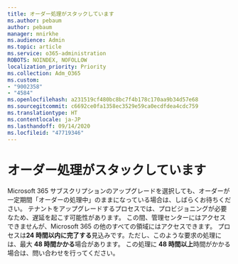 ```yaml
---
title: オーダー処理がスタックしています
ms.author: pebaum
author: pebaum
manager: mnirkhe
ms.audience: Admin
ms.topic: article
ms.service: o365-administration
ROBOTS: NOINDEX, NOFOLLOW
localization_priority: Priority
ms.collection: Adm_O365
ms.custom:
- "9002358"
- "4584"
ms.openlocfilehash: a231519cf480bc8bc7f4b178c170aa9b34d57e68
ms.sourcegitcommit: c6692ce0fa1358ec3529e59ca0ecdfdea4cdc759
ms.translationtype: HT
ms.contentlocale: ja-JP
ms.lasthandoff: 09/14/2020
ms.locfileid: "47719346"
---
```

# <a name="stuck-on-processing-order"></a>オーダー処理がスタックしています

Microsoft 365 サブスクリプションのアップグレードを選択しても、オーダーが一定期間「オーダーの処理中」のままになっている場合は、しばらくお待ちください。 テナントをアップグレードするプロセスでは、プロビジョニングが必要なため、遅延を起こす可能性があります。 この間、管理センターにはアクセスできませんが、Microsoft 365 の他のすべての領域にはアクセスできます。 プロセスは**24 時間以内に完了する**見込みです。ただし、このような要求の処理には、最大 **48 時間かかる**場合があります。 この処理に **48 時間以上**時間がかかる場合は、問い合わせを行ってください。
